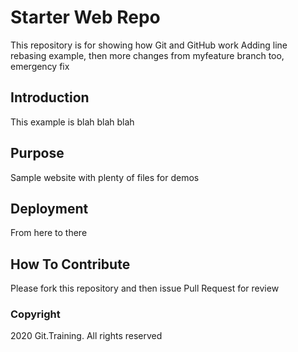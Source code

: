 # Starter Web Repo

This repository is for showing how Git and GitHub work
Adding line rebasing example, then more changes from myfeature branch too, emergency fix

## Introduction

This example is blah blah blah

## Purpose

Sample website with plenty of files for demos

## Deployment

From here to there

## How To Contribute

Please fork this repository and then issue Pull Request for review

### Copyright

2020 Git.Training. All rights reserved